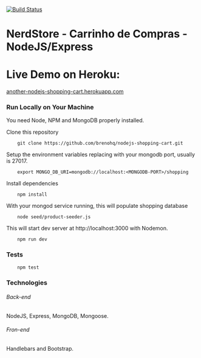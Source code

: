 [![Build Status](https://travis-ci.org/brenohq/nodejs-shopping-cart.svg?branch=master)](https://travis-ci.org/brenohq/nodejs-shopping-cart)

# NerdStore - Carrinho de Compras - NodeJS/Express

# Live Demo on Heroku:
[another-nodejs-shopping-cart.herokuapp.com](https://another-nodejs-shopping-cart.herokuapp.com/)

### Run Locally on Your Machine
You need Node, NPM and MongoDB properly installed.

Clone this repository
``` shell
    git clone https://github.com/brenohq/nodejs-shopping-cart.git
```
Setup the environment variables replacing <MONGODB-PORT> with your mongodb port, usually is 27017.
``` shell
    export MONGO_DB_URI=mongodb://localhost:<MONGODB-PORT>/shopping
```
Install dependencies
``` shell
    npm install
```

With your mongod service running, this will populate shopping database
``` shell
    node seed/product-seeder.js 
```
This will start dev server at http://localhost:3000 with Nodemon.
``` shell
    npm run dev
```

### Tests
``` shell
    npm test
```

### Technologies
###### Back-end
NodeJS, Express, MongoDB, Mongoose. 
###### Fron-end
Handlebars and Bootstrap.
